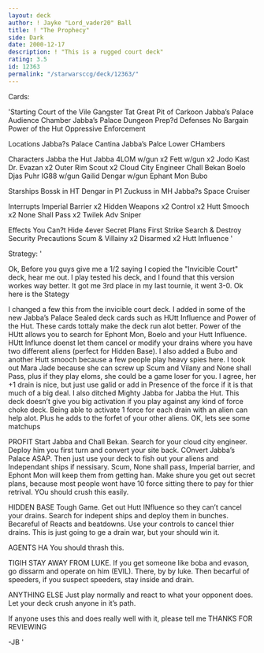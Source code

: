 ```yaml
---
layout: deck
author: ! Jayke "Lord_vader20" Ball
title: ! "The Prophecy"
side: Dark
date: 2000-12-17
description: ! "This is a rugged court deck"
rating: 3.5
id: 12363
permalink: "/starwarsccg/deck/12363/"
---
```

Cards: 

'Starting
Court of the Vile Gangster
Tat Great Pit of Carkoon
Jabba’s Palace Audience Chamber
Jabba’s Palace Dungeon
Prep?d Defenses
No Bargain
Power of the Hut
Oppressive Enforcement

Locations
Jabba?s Palace
Cantina
Jabba’s Palce Lower CHambers

Characters
Jabba the Hut
Jabba
4LOM w/gun x2
Fett w/gun x2
Jodo Kast
Dr. Evazan x2
Outer Rim Scout x2
Cloud City Engineer
Chall Bekan
Boelo
Djas Puhr
IG88 w/gun
Gailid
Dengar w/gun
Ephant Mon
Bubo

Starships
Bossk in HT
Dengar in P1
Zuckuss in MH
Jabba?s Space Cruiser

Interrupts
Imperial Barrier x2
Hidden Weapons x2
Control x2
Hutt Smooch x2
None Shall Pass x2
Twilek Adv
Sniper

Effects
You Can?t Hide 4ever
Secret Plans
First Strike
Search & Destroy
Security Precautions
Scum & Villainy x2
Disarmed x2
Hutt Influence '

Strategy: '

Ok, Before you guys give me a 1/2 saying I copied the "Invicible Court" deck, hear me out. I play tested his deck, and I found that this version workes way better. It got me 3rd place in my last tournie, it went 3-0. Ok here is the Stategy

I changed a few this from the invicible court deck. I added in some of the new Jabba’s Palace Sealed deck cards such as HUtt Influence and Power of the Hut. These cards tottaly make the deck run alot better. Power of the HUtt allows you to search for Ephont Mon, Boelo and your Hutt Influence. HUtt Influnce doenst let them cancel or modify your drains where you have two different aliens (perfect for Hidden Base). I also added a Bubo and another Hutt smooch because a few people play heavy spies here. I took out Mara Jade because she can screw up Scum and Vilany and None shall Pass, plus if they play eloms, she could be a game loser for you. I agree, her +1 drain is nice, but just use galid or add in Presence of the force if it is that much of a big deal. I also ditched Mighty Jabba for Jabba the Hut. This deck doesn’t give you big activation if you play against any kind of force choke deck. Being able to activate 1 force for each drain with an alien can help alot. Plus he adds to the forfet of your other aliens. OK, lets see some matchups

PROFIT Start Jabba and Chall Bekan. Search for your cloud city engineer. Deploy him you first turn and convert your site back. COnvert Jabba’s Palace ASAP. Then just use your deck to fish out your aliens and Independant ships if nessisary. Scum, None shall pass, Imperial barrier, and Ephont Mon will keep them from getting han. Make shure you get out secret plans, because most people wont have 10 force sitting there to pay for thier retrival. YOu should crush this easily.

HIDDEN BASE Tough Game. Get out Hutt INfluence so they can’t cancel your drains. Search for indepent ships and deploy them in bunches. Becareful of Reacts and beatdowns. Use your controls to cancel thier drains. This is just going to ge a drain war, but your should win it.

AGENTS HA You should thrash this.

TIGIH STAY AWAY FROM LUKE.  If you get someone like boba and evason, go dissarm and operate on him (EVIL). There, by by luke. Then becarful of speeders, if you suspect speeders, stay inside and drain.

ANYTHING ELSE Just play normally and react to what your opponent does. Let your deck crush anyone in it’s path.

If anyone uses this and does really well with it, please tell me THANKS FOR REVIEWING

-JB '
